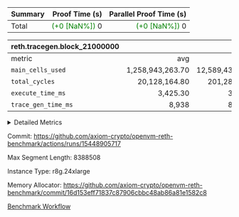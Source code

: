 | Summary | Proof Time (s) | Parallel Proof Time (s) |
|:---|---:|---:|
| Total | <span style='color: green'>(+0 [NaN%])</span> 0 | <span style='color: green'>(+0 [NaN%])</span> 0 |


| reth.tracegen.block_21000000 |||||
|:---|---:|---:|---:|---:|
|metric|avg|sum|max|min|
| `main_cells_used     ` |  1,258,943,263.70 |  12,589,432,637 |  1,565,011,077 |  1,087,501,218 |
| `total_cycles        ` |  20,128,164.80 |  201,281,648 |  24,992,045 |  11,253,520 |
| `execute_time_ms     ` |  3,425.30 |  34,253 |  6,445 |  1,665 |
| `trace_gen_time_ms   ` |  8,938 |  89,380 |  11,752 |  5,263 |



<details>
<summary>Detailed Metrics</summary>

| group | block_number | num_segments |
| --- | --- | --- |
| reth.tracegen.block_21000000 | 21000000 | 10 | 

| group | block_number | segment | trace_gen_time_ms | total_cycles | main_cells_used | execute_time_ms |
| --- | --- | --- | --- | --- | --- | --- |
| reth.tracegen.block_21000000 | 21000000 | 0 | 5,263 | 22,141,421 | 1,087,501,218 | 2,986 | 
| reth.tracegen.block_21000000 | 21000000 | 1 | 6,295 | 22,244,643 | 1,087,820,717 | 2,871 | 
| reth.tracegen.block_21000000 | 21000000 | 2 | 7,744 | 18,918,309 | 1,563,336,974 | 2,485 | 
| reth.tracegen.block_21000000 | 21000000 | 3 | 6,271 | 11,253,520 | 1,363,809,422 | 5,206 | 
| reth.tracegen.block_21000000 | 21000000 | 4 | 8,561 | 24,739,242 | 1,162,606,631 | 6,445 | 
| reth.tracegen.block_21000000 | 21000000 | 5 | 9,537 | 23,901,851 | 1,107,607,148 | 3,235 | 
| reth.tracegen.block_21000000 | 21000000 | 6 | 10,620 | 24,992,045 | 1,126,206,251 | 3,480 | 
| reth.tracegen.block_21000000 | 21000000 | 7 | 11,699 | 24,108,295 | 1,131,260,662 | 3,468 | 
| reth.tracegen.block_21000000 | 21000000 | 8 | 11,638 | 17,576,827 | 1,394,272,537 | 2,412 | 
| reth.tracegen.block_21000000 | 21000000 | 9 | 11,752 | 11,405,495 | 1,565,011,077 | 1,665 | 

</details>


Commit: https://github.com/axiom-crypto/openvm-reth-benchmark/actions/runs/15448905717

Max Segment Length: 8388508

Instance Type: r8g.24xlarge

Memory Allocator: https://github.com/axiom-crypto/openvm-reth-benchmark/commit/16d153eff71837c87906cbbc48ab86a81e1582c8

[Benchmark Workflow]()
